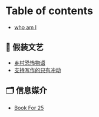 # Table of contents

* [who am I](README.md)

## 📜 假装文艺

* [乡村恐怖物语](jia-zhuang-wen-yi/xiang-cun-kong-bu-wu-yu.md)
* [支持写作的只有冲动](jia-zhuang-wen-yi/zhi-chi-xie-zuo-de-zhi-you-chong-dong.md)

## 🗂 信息媒介

* [Book For 25](xin-xi-mei-jie/book-for-25.md)
